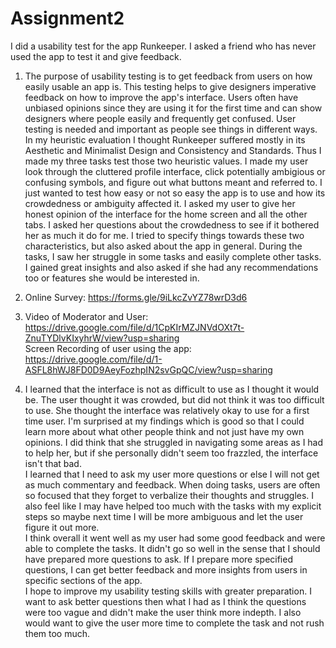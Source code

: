 # Assignment2
I did a usability test for the app Runkeeper. I asked a friend who has never used the app to test it and give feedback.  

1. The purpose of usability testing is to get feedback from users on how easily usable an app is. This testing helps to give designers imperative feedback on how to improve the app's interface. Users often have unbiased opinions since they are using it for the first time and can show designers where people easily and frequently get confused. User testing is needed and important as people see things in different ways.  
In my heuristic evaluation I thought Runkeeper suffered mostly in its Aesthetic and Minimalist Design and Consistency and Standards. Thus I made my three tasks test those two heuristic values. I made my user look through the cluttered profile interface, click potentially ambigious or confusing symbols, and figure out what buttons meant and referred to. I just wanted to test how easy or not so easy the app is to use and how its crowdedness or ambiguity affected it. I asked my user to give her honest opinion of the interface for the home screen and all the other tabs. I asked her questions about the crowdedness to see if it bothered her as much it do for me. I tried to specify things towards these two characteristics, but also asked about the app in general. During the tasks, I saw her struggle in some tasks and easily complete other tasks. I gained great insights and also asked if she had any recommendations too or features she would be interested in.

2. Online Survey: https://forms.gle/9iLkcZvYZ78wrD3d6

3. Video of Moderator and User: https://drive.google.com/file/d/1CpKIrMZJNVdOXt7t-ZnuTYDlvKIxyhrW/view?usp=sharing  
Screen Recording of user using the app: https://drive.google.com/file/d/1-ASFL8hWJ8FD0D9AeyFozhpIN2svGpQC/view?usp=sharing  

4. I learned that the interface is not as difficult to use as I thought it would be. The user thought it was crowded, but did not think it was too difficult to use. She thought the interface was relatively okay to use for a first time user. I'm surprised at my findings which is good so that I could learn more about what other people think and not just have my own opinions. I did think that she struggled in navigating some areas as I had to help her, but if she personally didn't seem too frazzled, the interface isn't that bad.    
I learned that I need to ask my user more questions or else I will not get as much commentary and feedback. When doing tasks, users are often so focused that they forget to verbalize their thoughts and struggles. I also feel like I may have helped too much with the tasks with my explicit steps so maybe next time I will be more ambiguous and let the user figure it out more.  
I think overall it went well as my user had some good feedback and were able to complete the tasks. It didn't go so well in the sense that I should have prepared more questions to ask. If I prepare more specified questions, I can get better feedback and more insights from users in specific sections of the app.  
I hope to improve my usability testing skills with greater preparation. I want to ask better questions then what I had as I think the questions were too vague and didn't make the user think more indepth. I also would want to give the user more time to complete the task and not rush them too much.
